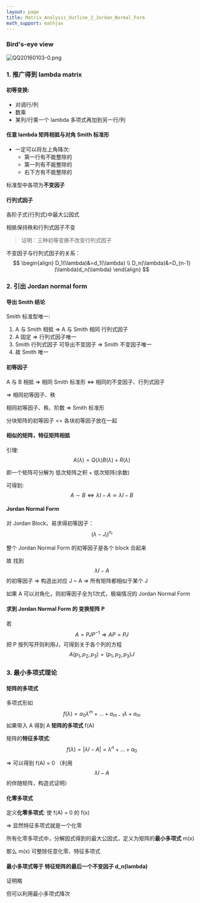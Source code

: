 ```yaml
---
layout: page
title: Matrix_Analysis_Outline_2_Jordan_Normal_Form
math_support: mathjax
---
```



### Bird's-eye view
![QQ20160103-0.png](quiver-image-url/1264860B632D85164D519EC9911AD0C8.png)

### 1. 推广得到 lambda matrix

#### 初等变换:

* 对调行/列
* 数乘
* 某列/行乘一个 lambda 多项式再加到另一行/列

#### 任意 lambda 矩阵相抵与对角 Smith 标准形

* 一定可以将左上角降次:
  * 第一行有不能整除的
  * 第一列有不能整除的
  * 右下方有不能整除的
  

标准型中各项为**不变因子**

#### 行列式因子

各阶子式(行列式)中最大公因式

相抵保持秩和行列式因子不变
> 证明：三种初等变换不改变行列式因子

不变因子与行列式因子的关系：
$$ \begin{align}
D_1(\lambda)&=d_1(\lambda) \\
D_n(\lambda)&=D_{n-1}(\lambda)d_n(\lambda) \end{align}
$$

### 2. 引出 Jordan normal form

#### 导出 Smith 结论

Smith 标准型唯一:
1. A 与 Smith 相抵 => A 与 Smith 相同 行列式因子
2. A 固定 => 行列式因子唯一
3. Smith 行列式因子 可导出不变因子 => Smith 不变因子唯一
4. 故 Smith 唯一

#### 初等因子

A 与 B 相抵 => 相同 Smith 标准形 <=> 相同的不变因子、行列式因子

=> 相同初等因子、秩

相同初等因子、秩、阶数 => Smith 标准形

分块矩阵的初等因子 <= 各块初等因子放在一起

#### 相似的矩阵，特征矩阵相抵

引理: $$A(\lambda)=Q(\lambda)B(\lambda)+R(\lambda)$$

即一个矩阵可分解为 低次矩阵之积 + 低次矩阵(余数)

可得到: $$A\sim B \Leftrightarrow \lambda I-A \simeq \lambda I-B$$

#### Jordan Normal Form

对 Jordan Block，易求得初等因子：$$(\lambda-J_i)^{n_i}$$

整个 Jordan Normal Form 的初等因子是各个 block 合起来

故 找到 $$\lambda I - A$$ 的初等因子
=> 构造出对应 J ~ A
=> 所有矩阵都相似于某个 J

如果 A 可以对角化，则初等因子全为1次式，极端情况的 Jordan Normal Form

#### 求到 Jordan Normal Form 的 变换矩阵 P
若 $$A=PJP^{-1} \Rightarrow AP=PJ$$
把 P 按列写开则利用J，可得到关于各个列的方程
$$A(p_1,p_2,p_3)=(p_1,p_2,p_3)J$$

### 3. 最小多项式理论

#### 矩阵的多项式

多项式形如 $$f(\lambda) = a_0\lambda^m+...+a_{m-1}\lambda+a_m $$ 
如果带入 A 得到 A **矩阵的多项式** f(A)

矩阵的**特征多项式**: $$f(\lambda)=\vert \lambda I -A\vert = \lambda^n+...+a_0$$

=> 可以得到 f(A) = 0
（利用 $$\lambda I - A$$ 的伴随矩阵，构造式证明）

#### 化零多项式

定义**化零多项式**: 使 f(A) = 0 的 f(x)

=> 显然特征多项式就是一个化零

所有化零多项式中，分解因式得到的最大公因式，定义为矩阵的**最小多项式** m(x)

那么 m(x) 可整除任意化零、特征多项式

#### 最小多项式等于 特征矩阵的最后一个不变因子 d_n(lambda)
 
证明略

但可以利用最小多项式降次




